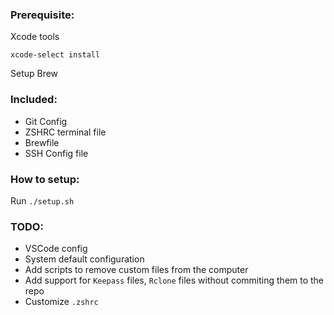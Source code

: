 ### Prerequisite:

Xcode tools

`xcode-select install`

Setup Brew

### Included:

- Git Config
- ZSHRC terminal file
- Brewfile
- SSH Config file

### How to setup:

Run `./setup.sh`

### TODO:

- VSCode config
- System default configuration
- Add scripts to remove custom files from the computer
- Add support for `Keepass` files, `Rclone` files without commiting them to the repo
- Customize `.zshrc`
